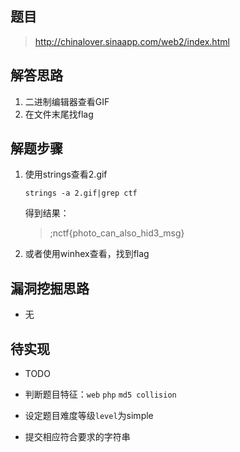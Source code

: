 ## 题目

> http://chinalover.sinaapp.com/web2/index.html
>

## 解答思路

1. 二进制编辑器查看GIF
2. 在文件末尾找flag


## 解题步骤

1. 使用strings查看2.gif

   ```shell
   strings -a 2.gif|grep ctf
   ```

   得到结果：

   > ;nctf{photo_can_also_hid3_msg} 

2. 或者使用winhex查看，找到flag

## 漏洞挖掘思路

- 无

## 待实现

- TODO

- 判断题目特征：`web` `php` `md5 collision`
- 设定题目难度等级`level`为simple
- 提交相应符合要求的字符串

